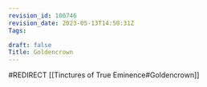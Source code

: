 ```yaml
---
revision_id: 100746
revision_date: 2023-05-13T14:50:31Z
Tags:

draft: false
Title: Goldencrown
---
```

#REDIRECT [[Tinctures of True Eminence#Goldencrown]]